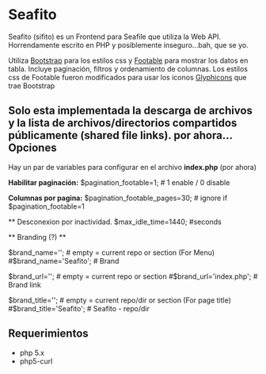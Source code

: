 Seafito
=======
Seafito (sifito) es un Frontend para Seafile que utiliza la Web API. 
Horrendamente escrito en PHP y posiblemente inseguro...bah, que se yo.

Utiliza [Bootstrap][1] para los estilos css y
[Footable][2] para mostrar los datos en tabla.
Incluye paginación, filtros y ordenamiento de columnas.
Los estilos css de Footable fueron modificados para usar los iconos [Glyphicons][3] que trae Bootstrap

Solo esta implementada la descarga de archivos y la lista de archivos/directorios compartidos públicamente (shared file links).
por ahora...
Opciones
--------
Hay un par de variables para configurar en el archivo **index.php** (por ahora)

**Habilitar paginación:**
$pagination_footable=1; # 1 enable / 0 disable

**Columnas por pagina:**
$pagination_footable_pages=30; # ignore if $pagination_footable=1

** Desconexion por inactividad.
$max_idle_time=1440; #seconds

** Branding (?) **

$brand_name=''; # empty = current repo or section (For Menu)
#$brand_name='Seafito'; # Brand 

$brand_url=''; # empty = current repo or section 
#$brand_url='index.php'; # Brand link

$brand_title=''; # empty = current repo/dir or section (For page title)
#$brand_title='Seafito'; # Seafito - repo/dir

Requerimientos
--------------
 - php 5.x 
 - php5-curl


  [1]: http://getbootstrap.com/
  [2]: https://github.com/bradvin/FooTable
  [3]: http://glyphicons.com/